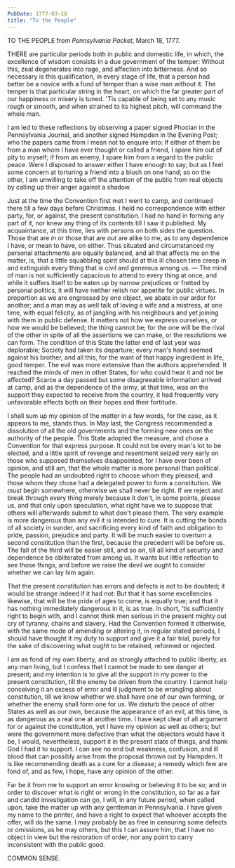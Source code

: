 ```yaml
---
PubDate: 1777-03-18
title: "To the People"
---
```


 
   TO THE PEOPLE
   from *Pennsylvania Packet*, March 18, 1777.

   THERE are particular periods both in public and domestic life, in which,
   the excellence of wisdom consists in a due government of the temper:
   Without this, zeal degenerates into rage, and affection into bitterness.
   And so necessary is this qualification, in every stage of life, that a
   person had better be a novice with a fund of temper than a wise man
   without it. The temper is that particular string in the heart, on which
   the far greater part of our happiness or misery is tuned. 'Tis capable of
   being set to any music rough or smooth, and when strained to its highest
   pitch, will command the whole man.

   I am led to these reflections by observing a paper signed Phocian in the
   Pennsylvania Journal, and another signed Hampden in the Evening Post; who
   the papers came from I mean not to enquire into: If either of them be from
   a man whom I have ever thought or called a friend, I spare him out of pity
   to myself; if from an enemy, I spare him from a regard to the public
   peace. Were I disposed to answer either I have enough to say; but as I
   feel some concern at torturing a friend into a blush on one hand; so on
   the other, I am unwilling to take off the attention of the public from
   real objects by calling up their anger against a shadow.

   Just at the time the Convention first met I went to camp, and continued
   there till a few days before Christmas. I held no correspondence with
   either party, for, or against, the present constitution. I had no hand in
   forming any part of it, nor knew any thing of its contents till I saw it
   published. My acquaintance, at this time, lies with persons on both sides
   the question. Those that are *in* or those that are *out* are alike to me, as
   to any dependence I have, or mean to have, on either. Thus situated and
   circumstanced my personal attachments are equally balanced, and all that
   affects me on the matter, is, that a little squabbling spirit should at
   this ill chosen time creep in and extinguish every thing that is civil and
   generous among us. &mdash; The mind of man is not sufficiently capacious to attend
   to every thing at once, and while it suffers itself to be eaten up by
   narrow prejudices or fretted by personal politics, it will have neither
   relish nor appetite for public virtues. In proportion as we are engrossed
   by one object, we abate in our ardor for another; and a man may as well
   talk of loving a wife and a mistress, at one time, with equal felicity, as
   of jangling with his neighbours and yet joining with them in public
   defense. It matters not how we express ourselves, or how we would be
   believed; the thing cannot be; for the one will be the rival of the other
   in spite of all the assertions we can make, or the resolutions we can
   form. The condition of this State the latter end of last year was
   deplorable; Society had taken its departure; every man's hand seemed
   against his brother, and all this, for the want of that happy ingredient
   in life, good temper. The evil was more extensive than the authors
   apprehended. It reached the minds of men in other States, for who could
   hear it and not be affected? Scarce a day passed but some disagreeable
   information arrived at camp, and as the dependence of the army, at that
   time, was on the support they expected to receive from the country, it had
   frequently very unfavorable effects both on their hopes and their
   fortitude.

   I shall sum up my opinion of the matter in a few words, for the case, as
   it appears to me, stands thus. In May last, the Congress recommended a
   dissolution of all the old governments and the forming new ones on the
   authority of the people. This State adopted the measure, and chose a
   Convention for that express purpose. It could not be every man's lot to be
   elected, and a little spirit of revenge and resentment seized very early
   on those who supposed themselves disappointed, for I have ever been of
   opinion, and still am, that the whole matter is more personal than
   political. The people had an undoubted right to choose whom they pleased,
   and those whom they chose had a delegated power to form a constitution. We
   *must* begin somewhere, otherwise we shall never be right. If we reject and
   break through every thing merely because it don't, in some points, please
   us, and that only upon speculation, what right have we to suppose that
   others will afterwards submit to what don't please them. The very example
   is more dangerous than any evil it is intended to cure. It is cutting the
   bonds of all society in sunder, and sacrificing every kind of faith and
   obligation to pride, passion, prejudice and party. It will be much easier
   to overturn a second constitution than the first, because the precedent
   will be before us. The fall of the third will be easier still, and so on,
   till all kind of security and dependence be obliterated from among us. It
   wants but little reflection to see those things, and before we raise the
   devil we ought to consider whether we can lay him again.

   That the present constitution has errors and defects is not to be doubted;
   it would be strange indeed if it had not: But that it has some
   excellencies likewise, that will be the pride of ages to come, is equally
   true; and that it has nothing immediately dangerous in it, is as true. In
   short, 'tis sufficiently right to begin with, and I cannot think men
   serious in the present mighty out cry of tyranny, chains and slavery. Had
   the Convention formed it otherwise, with the same mode of amending or
   altering it, in regular stated periods, I should have thought it my duty
   to support and give it a fair trial, purely for the sake of discovering
   what ought to be retained, reformed or rejected.

   I am as fond of my own liberty, and as strongly attached to public
   liberty, as any man living, but I confess that I cannot be made to see
   danger at present; and my intention is to give all the support in my power
   to the present constitution, till the enemy be driven from the country. I
   cannot help conceiving it an excess of error and ill judgment to be
   wrangling about constitution, till we know whether we shall have one of
   our own forming, or whether the enemy shall form one for us. We disturb
   the peace of other States as well as our own, because the appearance of an
   evil, at this time, is as dangerous as a real one at another time. I have
   kept clear of all argument for or against the constitution, yet I have my
   opinion as well as others; but were the government more defective than
   what the objectors would have it be, I would, nevertheless, support it in
   the present state of things, and thank God I had it to support. I can see
   no end but weakness, confusion, and ill blood that can possibly arise from
   the proposal thrown out by Hampden. It is like recommending death as a
   cure for a disease; a remedy which few are fond of, and as few, I hope,
   have any opinion of the other.

   Far be it from me to support an error knowing or believing it to be so;
   and in order to discover what is right or wrong in the constitution, so
   far as a fair and candid investigation can go, I will, in any future
   period, when called upon, take the matter up with any gentleman in
   Pennsylvania. I have given my name to the printer, and have a right to
   expect that whoever accepts the offer, will do the same. I may probably be
   as free in censuring some defects or omissions, as he may others, but this
   I can assure him, that I have no object in view but the restoration of
   order, nor any point to carry inconsistent with the public good.

   COMMON SENSE.


